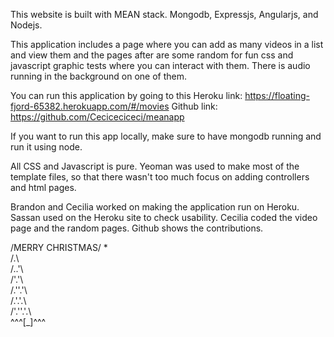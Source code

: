This website is built with MEAN stack.
Mongodb, Expressjs, Angularjs, and Nodejs.

This application includes a page where you can add as many videos
in a list and view them and the pages after are some random for 
fun css and javascript graphic tests where you can interact with them.
There is audio running in the background on one of them.

You can run this application by going to this Heroku link:
https://floating-fjord-65382.herokuapp.com/#/movies
Github link:
https://github.com/Ceciceciceci/meanapp

If you want to run this app locally, make sure to have mongodb running
and run it using node.

All CSS and Javascript is pure. 
Yeoman was used to make most of the template files, so that there
wasn't too much focus on adding controllers and html pages.

Brandon and Cecilia worked on making the application run on Heroku.
Sassan used on the Heroku site to check usability.
Cecilia coded the video page and the random pages.
Github shows the contributions.


/MERRY CHRISTMAS/
     *                                       
    /.\                                      
   /..'\                                     
   /'.'\                                     
  /.''.'\                                    
  /.'.'.\                                    
 /'.''.'.\                                   
 ^^^[_]^^^ 
